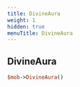```yaml
---
title: DivineAura
weight: 1
hidden: true
menuTitle: DivineAura
---
```

## DivineAura
```perl
$mob->DivineAura()
```